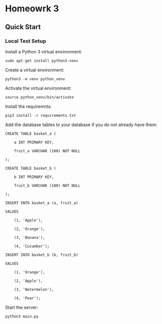 # Homeowrk 3


## Quick Start
### Local Test Setup

Install a Python 3 virtual environment:
```
sudo apt-get install python3-venv
```

Create a virtual environment:
```
python3 -m venv python_venv
```

Activate the virtual environment:
```
source python_venv/bin/activate
```

Install the requiremnts:
```
pip3 install -r requirements.txt
```

Add the database tables to your database if you do not already have them:
```
CREATE TABLE basket_a (

    a INT PRIMARY KEY,

    fruit_a VARCHAR (100) NOT NULL

);

CREATE TABLE basket_b (

    b INT PRIMARY KEY,

    fruit_b VARCHAR (100) NOT NULL

);

```
```
INSERT INTO basket_a (a, fruit_a)

VALUES

    (1, 'Apple'),

    (2, 'Orange'),

    (3, 'Banana'),

    (4, 'Cucumber');

INSERT INTO basket_b (b, fruit_b)

VALUES

    (1, 'Orange'),

    (2, 'Apple'),

    (3, 'Watermelon'),

    (4, 'Pear');
```

Start the server:
```
python3 main.py
```

